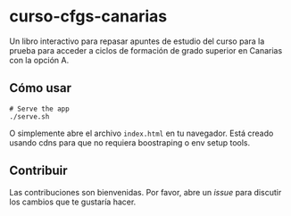 # curso-cfgs-canarias

Un libro interactivo para repasar apuntes de estudio del curso para la prueba para acceder a ciclos de formación de grado superior en Canarias con la opción A.

## Cómo usar

```
# Serve the app
./serve.sh

```

O simplemente abre el archivo `index.html` en tu navegador. Está creado usando cdns para que no requiera boostraping o env setup tools.

## Contribuir

Las contribuciones son bienvenidas. Por favor, abre un *issue* para discutir los cambios que te gustaría hacer.
